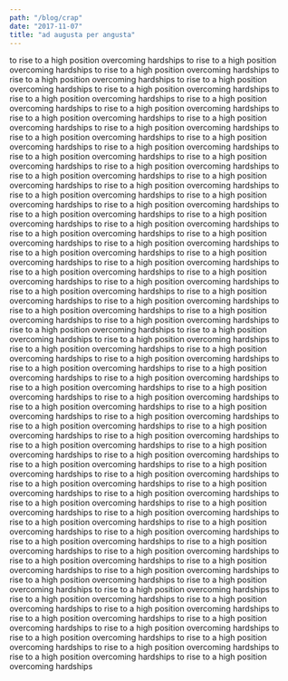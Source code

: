 ```yaml
---
path: "/blog/crap"
date: "2017-11-07"
title: "ad augusta per angusta"
---
```

to rise to a high position overcoming hardships
to rise to a high position overcoming hardships
to rise to a high position overcoming hardships
to rise to a high position overcoming hardships
to rise to a high position overcoming hardships
to rise to a high position overcoming hardships
to rise to a high position overcoming hardships
to rise to a high position overcoming hardships
to rise to a high position overcoming hardships
to rise to a high position overcoming hardships
to rise to a high position overcoming hardships
to rise to a high position overcoming hardships
to rise to a high position overcoming hardships
to rise to a high position overcoming hardships
to rise to a high position overcoming hardships
to rise to a high position overcoming hardships
to rise to a high position overcoming hardships
to rise to a high position overcoming hardships
to rise to a high position overcoming hardships
to rise to a high position overcoming hardships
to rise to a high position overcoming hardships
to rise to a high position overcoming hardships
to rise to a high position overcoming hardships
to rise to a high position overcoming hardships
to rise to a high position overcoming hardships
to rise to a high position overcoming hardships
to rise to a high position overcoming hardships
to rise to a high position overcoming hardships
to rise to a high position overcoming hardships
to rise to a high position overcoming hardships
to rise to a high position overcoming hardships
to rise to a high position overcoming hardships
to rise to a high position overcoming hardships
to rise to a high position overcoming hardships
to rise to a high position overcoming hardships
to rise to a high position overcoming hardships
to rise to a high position overcoming hardships
to rise to a high position overcoming hardships
to rise to a high position overcoming hardships
to rise to a high position overcoming hardships
to rise to a high position overcoming hardships
to rise to a high position overcoming hardships
to rise to a high position overcoming hardships
to rise to a high position overcoming hardships
to rise to a high position overcoming hardships
to rise to a high position overcoming hardships
to rise to a high position overcoming hardships
to rise to a high position overcoming hardships
to rise to a high position overcoming hardships
to rise to a high position overcoming hardships
to rise to a high position overcoming hardships
to rise to a high position overcoming hardships
to rise to a high position overcoming hardships
to rise to a high position overcoming hardships
to rise to a high position overcoming hardships
to rise to a high position overcoming hardships
to rise to a high position overcoming hardships
to rise to a high position overcoming hardships
to rise to a high position overcoming hardships
to rise to a high position overcoming hardships
to rise to a high position overcoming hardships
to rise to a high position overcoming hardships
to rise to a high position overcoming hardships
to rise to a high position overcoming hardships
to rise to a high position overcoming hardships
to rise to a high position overcoming hardships
to rise to a high position overcoming hardships
to rise to a high position overcoming hardships
to rise to a high position overcoming hardships
to rise to a high position overcoming hardships
to rise to a high position overcoming hardships
to rise to a high position overcoming hardships
to rise to a high position overcoming hardships
to rise to a high position overcoming hardships
to rise to a high position overcoming hardships
to rise to a high position overcoming hardships
to rise to a high position overcoming hardships
to rise to a high position overcoming hardships
to rise to a high position overcoming hardships
to rise to a high position overcoming hardships
to rise to a high position overcoming hardships
to rise to a high position overcoming hardships
to rise to a high position overcoming hardships
to rise to a high position overcoming hardships
to rise to a high position overcoming hardships
to rise to a high position overcoming hardships
to rise to a high position overcoming hardships
to rise to a high position overcoming hardships
to rise to a high position overcoming hardships
to rise to a high position overcoming hardships
to rise to a high position overcoming hardships
to rise to a high position overcoming hardships
to rise to a high position overcoming hardships
to rise to a high position overcoming hardships
to rise to a high position overcoming hardships